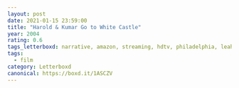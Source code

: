 ```yaml
---
layout: post 
date: 2021-01-15 23:59:00
title: "Harold & Kumar Go to White Castle"
year: 2004
rating: 0.6
tags_letterboxd: narrative, amazon, streaming, hdtv, philadelphia, leah
tags:
  - film
category: Letterboxd
canonical: https://boxd.it/1ASCZV
---
```

